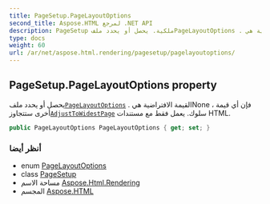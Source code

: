 ```yaml
---
title: PageSetup.PageLayoutOptions
second_title: Aspose.HTML لمرجع .NET API
description: PageSetup ملكية. يحصل أو يحدد ملفPageLayoutOptions . القيمة الافتراضية هيNone  فإن أي قيمة أخرى ستتجاوزAdjustToWidestPage سلوك. يعمل فقط مع مستندات HTML.
type: docs
weight: 60
url: /ar/net/aspose.html.rendering/pagesetup/pagelayoutoptions/
---
```

## PageSetup.PageLayoutOptions property

يحصل أو يحدد ملف[`PageLayoutOptions`](../../pagelayoutoptions/) . القيمة الافتراضية هيNone ، فإن أي قيمة أخرى ستتجاوز[`AdjustToWidestPage`](../adjusttowidestpage/) سلوك. يعمل فقط مع مستندات HTML.

```csharp
public PageLayoutOptions PageLayoutOptions { get; set; }
```

### أنظر أيضا

* enum [PageLayoutOptions](../../pagelayoutoptions/)
* class [PageSetup](../)
* مساحة الاسم [Aspose.Html.Rendering](../../pagesetup/)
* المجسم [Aspose.HTML](../../../)


